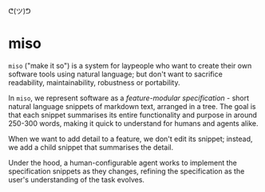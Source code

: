 ᕦ(ツ)ᕤ
# miso

`miso` ("make it so") is a system for laypeople who want to create their own software tools using natural language; but don't want to sacrifice readability, maintainability, robustness or portability.

In `miso`, we represent software as a *feature-modular specification* - short natural language snippets of markdown text, arranged in a tree. The goal is that each snippet summarises its entire functionality and purpose in around 250-300 words, making it quick to understand for humans and agents alike. 

When we want to add detail to a feature, we don't edit its snippet; instead, we add a child snippet that summarises the detail.

Under the hood, a human-configurable agent works to implement the specification snippets as they changes, refining the specification as the user's understanding of the task evolves. 
